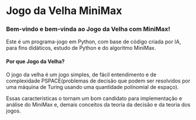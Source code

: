 # Jogo da Velha MiniMax

### Bem-vindo e bem-vinda ao Jogo da Velha com MiniMax!

Este é um programa-jogo em Python, com base de código criada por IA, para fins didáticos, estudo de Python e do algoritmo MiniMax.

#### Por que Jogo da Velha?

O jogo da velha é um jogo simples, de fácil entendimento e de complexidade PSPACE(problemas de decisão que podem ser resolvidos por uma máquina de Turing usando uma quantidade polinomial de espaço).

Essas características o tornam um bom candidato para implementação e análise do MiniMax e, demais conceitos da teoria da decisão e da teoria dos jogos.
